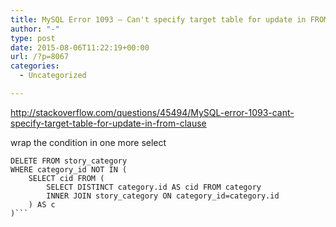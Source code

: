 ```yaml
---
title: MySQL Error 1093 – Can't specify target table for update in FROM clause
author: "-"
type: post
date: 2015-08-06T11:22:19+00:00
url: /?p=8067
categories:
  - Uncategorized

---
```

http://stackoverflow.com/questions/45494/MySQL-error-1093-cant-specify-target-table-for-update-in-from-clause


wrap the condition in one more select


<pre class="lang-sql prettyprint prettyprinted"><code><span class="kwd">DELETE <span class="kwd">FROM<span class="pln"> story_category
<span class="kwd">WHERE<span class="pln"> category_id <span class="kwd">NOT <span class="kwd">IN <span class="pun">(
    <span class="kwd">SELECT<span class="pln"> cid <span class="kwd">FROM <span class="pun">(
        <span class="kwd">SELECT <span class="kwd">DISTINCT<span class="pln"> category<span class="pun">.<span class="pln">id <span class="kwd">AS<span class="pln"> cid <span class="kwd">FROM<span class="pln"> category 
        <span class="kwd">INNER <span class="kwd">JOIN<span class="pln"> story_category <span class="kwd">ON<span class="pln"> category_id<span class="pun">=<span class="pln">category<span class="pun">.<span class="pln">id
    <span class="pun">) <span class="kwd">AS<span class="pln"> c
<span class="pun">)```